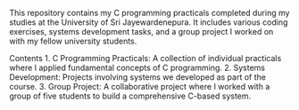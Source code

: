 This repository contains my C programming practicals completed during my studies at the University of Sri Jayewardenepura. It includes various coding exercises, systems development tasks, and a group project I worked on with my fellow university students.

Contents
    1. C Programming Practicals: A collection of individual practicals where I applied fundamental concepts of C programming.
    2. Systems Development: Projects involving systems we developed as part of the course.
    3. Group Project: A collaborative project where I worked with a group of five students to build a comprehensive C-based system.
